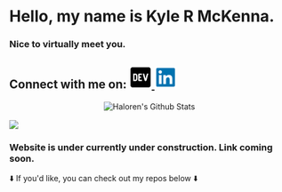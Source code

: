 <h1> Hello, my name is Kyle R McKenna. </h1>
<h3> Nice to virtually meet you.</h3>

<h2> Connect with me on:

<a href= "https://dev.to/haloren">
    <img 
        src="images/DEVLogo.png" 
        width="40"
        height="40"
    />
</a>

<a href= "https://www.linkedin.com/in/kyle-mckenna-98269a44/">
    <img 
        src="images/LinkedInLogo.png" 
        width="40"
        height="40"
    />
</a>
</h2>

<p align="center">
<img
    align="center"
    alt="Haloren's Github Stats"
    src="https://github-readme-stats.vercel.app/api?username=Haloren&show_icons=true&hide_border=true"
/>
</p>

<a href="https://github.com/Haloren/github-readme-stats">
<img 
    align="center" 
    src="https://github-readme-stats.Haloren.vercel.app/api/top-langs/?username=Haloren&layout=compact&theme=radical" 
/>
</a>

<h3 color:"purple">Website is under currently under construction. Link coming soon.
</h3>

<p>
⬇️ If you'd like, you can check out my repos below ⬇️  
</p>